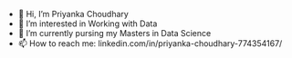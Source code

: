 - 👋 Hi, I’m Priyanka Choudhary
- 👀 I’m interested in Working with Data
- 🌱 I’m currently pursing my Masters in Data Science
- 📫 How to reach me: linkedin.com/in/priyanka-choudhary-774354167/

